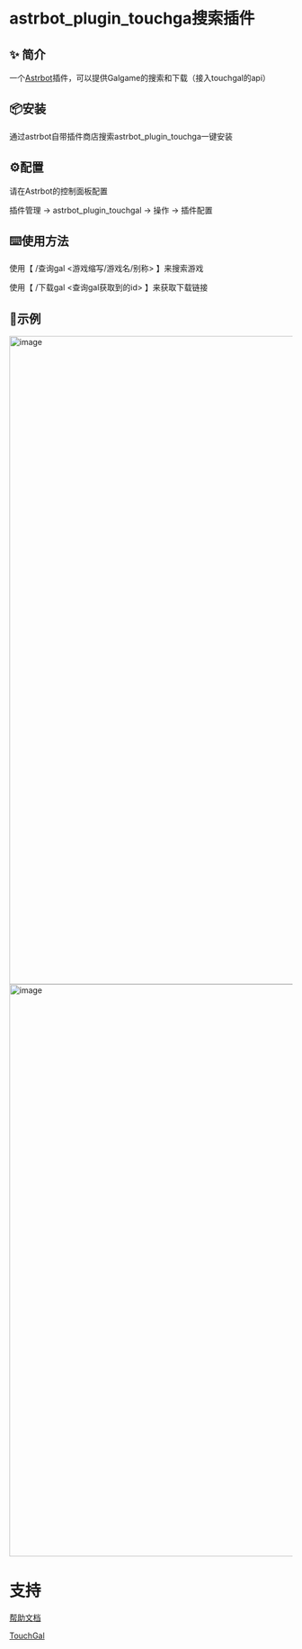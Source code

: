 # astrbot_plugin_touchga搜索插件

## ✨ 简介
一个[Astrbot](https://github.com/Soulter/AstrBot)插件，可以提供Galgame的搜索和下载（接入touchgal的api）

## 📦安装
通过astrbot自带插件商店搜索astrbot_plugin_touchga一键安装

## ⚙配置

请在Astrbot的控制面板配置

插件管理 -> astrbot_plugin_touchgal -> 操作 -> 插件配置


## ⌨️使用方法
使用【 /查询gal <游戏缩写/游戏名/别称> 】来搜索游戏

使用【 /下载gal <查询gal获取到的id> 】来获取下载链接

## 📌示例
<img width="1058" height="1151" alt="image" src="https://github.com/user-attachments/assets/5cf5c2af-50aa-4e30-aa3a-965ca6ff5ed0" />

<img width="627" height="1016" alt="image" src="https://github.com/user-attachments/assets/25241a83-71ce-4b7f-838c-d92cf215fe21" />





# 支持

[帮助文档](https://astrbot.app)

[TouchGal](https://www.touchgal.us/)
